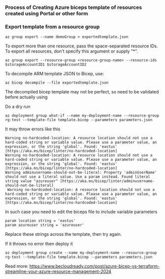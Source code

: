 ### Process of Creating Azure biceps template of resources created using Portal or other form

### Export template from a resource group

```
az group export --name demoGroup > exportedtemplate.json
```

To export more than one resource, pass the space-separated resource IDs. To export all resources, don't specify this argument or supply "*".

```
az group export --resource-group <resource-group-name> --resource-ids $storageAccountID1 $storageAccountID2
```

To decompile ARM template JSON to Bicep, use:

```
az bicep decompile --file exportedtemplate.json
```

The decompiled bicep template may not be perfect, so need to be validated before actually using

Do a dry run

```
az deployment group what-if --name my-deployment-name --resource-group rg-test --template-file template.bicep --parameters parameters.json 

```

It may throw errors like this
```
Warning no-hardcoded-location: A resource location should not use a hard-coded string or variable value. Please use a parameter value, an expression, or the string 'global'. Found: 'eastus' [https://aka.ms/bicep/linter/no-hardcoded-location]
Warning no-hardcoded-location: A resource location should not use a hard-coded string or variable value. Please use a parameter value, an expression, or the string 'global'. Found: 'eastus' [https://aka.ms/bicep/linter/no-hardcoded-location]
Warning adminusername-should-not-be-literal: Property 'adminUserName' should not use a literal value. Use a param instead. Found literal string value "azureuser" [https://aka.ms/bicep/linter/adminusername-should-not-be-literal]
 Warning no-hardcoded-location: A resource location should not use a hard-coded string or variable value. Please use a parameter value, an expression, or the string 'global'. Found: 'eastus' [https://aka.ms/bicep/linter/no-hardcoded-location]
```
In such case you need to edit the biceps file to include variable parameters

```
param location string = 'eastus'
param azureuser string = 'azureuser'
```
Replace these strings across the template, then try again.

If it throws no error then deploy it

```
az deployment group create --name my-deployment-name --resource-group rg-test --template-file template.bicep --parameters parameters.json 

```

Read more: https://www.becloudready.com/post/azure-bicep-vs-terraform-streamline-your-azure-resource-management-2024
